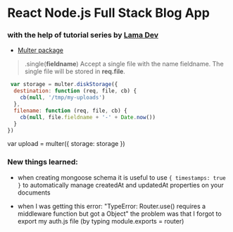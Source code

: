 # React Node.js Full Stack Blog App 

### with the help of tutorial series by [Lama Dev](https://www.youtube.com/watch?v=tlTdbc5byAs&list=PLj-4DlPRT48lGpll2kC4wOsLj7SEV_lYu)

- [Multer package](https://www.npmjs.com/package/multer)
> .single(__fieldname__) Accept a single file with the name fieldname. The single file will be stored in __req.file__.

```javascript
 var storage = multer.diskStorage({
  destination: function (req, file, cb) {
    cb(null, '/tmp/my-uploads')
  },
  filename: function (req, file, cb) {
    cb(null, file.fieldname + '-' + Date.now())
  }
})
```
 
var upload = multer({ storage: storage })

### New things learned:

- when creating mongoose schema it is useful to use ``{ timestamps: true }`` to automatically manage createdAt and updatedAt properties on your documents

- when I was getting this error: "TypeError: Router.use() requires a middleware function but got a Object" the problem was that I forgot to export my auth.js file (by typing module.exports = router)